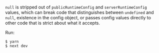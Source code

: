`null` is stripped out of `publicRuntimeConfig` and `serverRuntimeConfig`
values, which can break code that distinguishes between `undefined` and `null`,
existence in the config object, or passes config values directly to other code
that is strict about what it accepts.

Run:

```console
$ yarn
$ next dev
```
